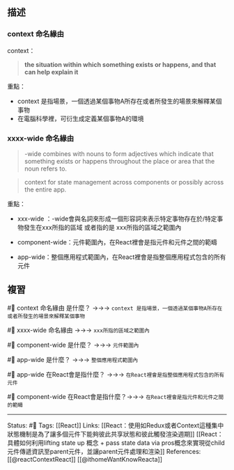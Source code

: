 ## 描述


### context 命名緣由
context：
> **the situation within which something exists or happens, and that can help explain it**


重點：
- context 是指場景，一個透過某個事物A所存在或者所發生的場景來解釋某個事物
- 在電腦科學裡，可衍生成定義某個事物A的環境
### xxxx-wide 命名緣由

> -wide combines with nouns to form adjectives which indicate that something exists or happens throughout the place or area that the noun refers to. 

> context for state management across components or possibly across the entire app.

重點：

- xxx-wide ：-wide會與名詞來形成一個形容詞來表示特定事物存在於/特定事物發生在xxx所指的區域 或者指的是 xxx所指的區域之範圍內

- component-wide：元件範圍內，在React裡會是指元件和元件之間的範疇
- app-wide：整個應用程式範圍內，在React裡會是指整個應用程式包含的所有元件


## 複習

#🧠 context 命名緣由 是什麼？ ->->-> `context 是指場景，一個透過某個事物A所存在或者所發生的場景來解釋某個事物`
<!--SR:!2023-05-16,141,250-->

#🧠 xxxx-wide 命名緣由 ->->-> `xxx所指的區域之範圍內`
<!--SR:!2023-07-29,194,250-->

#🧠 component-wide 是什麼？ ->->-> `元件範圍內`
<!--SR:!2023-07-20,185,250-->

#🧠 app-wide 是什麼？ ->->-> `整個應用程式範圍內`
<!--SR:!2023-07-29,194,250-->


#🧠 app-wide 在React會是指什麼？ ->->-> `在React裡會是指整個應用程式包含的所有元件`
<!--SR:!2023-06-30,172,250-->

#🧠 component-wide 在React會是指什麼？->->-> `在React裡會是指元件和元件之間的範疇`
<!--SR:!2023-06-24,169,250-->



---
Status: #🌱 
Tags:
[[React]]
Links:
[[React：使用如Redux或者Context這種集中狀態機制是為了讓多個元件下能夠彼此共享狀態和彼此觸發渲染週期]]
[[React：具體如何利用lifting state up 概念 + pass state data via pros概念來實現從child元件傳遞資訊至parent元件，並讓parent元件處理和渲染]]
References:
[[@reactContextReact]]
[[@ithomeWantKnowReacta]]